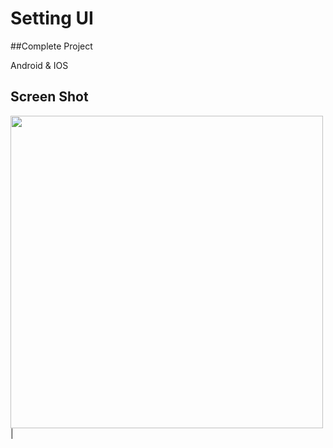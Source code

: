 # Setting UI

##Complete Project

Android & IOS

## Screen Shot

<img src = "https://github.com/DhvanitKholiya/Setting_Ui/assets/121153074/1336b31c-3b1e-44b2-b15d-6abfa7794afc" height="500px"/> |

